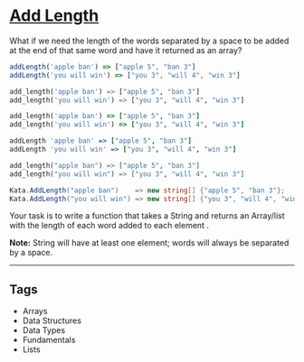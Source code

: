 # [Add Length](https://www.codewars.com/kata/559d2284b5bb6799e9000047)

What if we need the length of the words separated by a space to be added at the end of that same word and have it returned as an array?

```javascript
addLength('apple ban') => ["apple 5", "ban 3"]
addLength('you will win') => ["you 3", "will 4", "win 3"]
```

```python
add_length('apple ban') => ["apple 5", "ban 3"]
add_length('you will win') => ["you 3", "will 4", "win 3"]
```

```ruby
add_length('apple ban') => ["apple 5", "ban 3"]
add_length('you will win') => ["you 3", "will 4", "win 3"]
```

```coffeescript
addLength 'apple ban' => ["apple 5", "ban 3"]
addLength 'you will win' => ["you 3", "will 4", "win 3"]
```

```elixir
add_length("apple ban") => ["apple 5", "ban 3"]
add_length("you will win") => ["you 3", "will 4", "win 3"]
```

```csharp
Kata.AddLength("apple ban")    => new string[] {"apple 5", "ban 3"};
Kata.AddLength("you will win") => new string[] {"you 3", "will 4", "win 3"};
```

Your task is to write a function that takes a String and returns an Array/list with the length of each word added to each element .

**Note:** String will have at least one element; words will always be separated by a space.

---

## Tags

- Arrays
- Data Structures
- Data Types
- Fundamentals
- Lists
